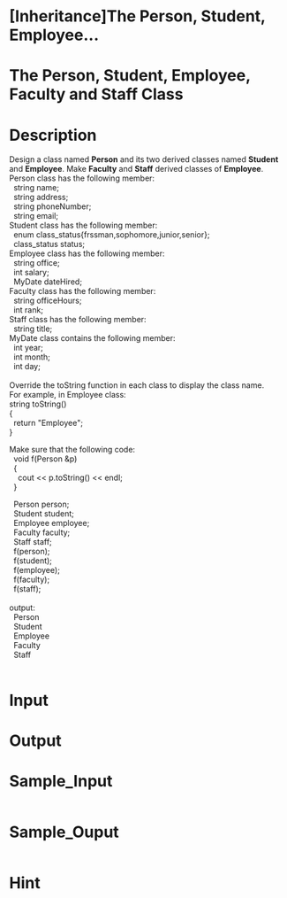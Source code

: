 # [Inheritance]The Person, Student, Employee...

# The Person, Student, Employee, Faculty and Staff Class

# Description
<p>Design a class named <strong>Person</strong> and its two derived classes named <strong>Student</strong> and <strong>Employee</strong>. Make <strong>Faculty</strong> and <strong>Staff</strong> derived classes of <strong>Employee</strong>.<br />
Person class has the following member:<br />
&nbsp; string name;<br />
&nbsp; string address;<br />
&nbsp; string phoneNumber;<br />
&nbsp; string email;<br />
Student class has the following member:<br />
&nbsp; enum class_status{frssman,sophomore,junior,senior};&nbsp; <br />
&nbsp; class_status status;<br />
Employee class has the following member:<br />
&nbsp; string office;<br />
&nbsp; int salary;<br />
&nbsp; MyDate dateHired;<br />
Faculty class has the following member:<br />
&nbsp; string officeHours;<br />
&nbsp; int rank;<br />
Staff class has the following member:<br />
&nbsp; string title;<br />
MyDate class contains the following member: <br />
&nbsp; int year;<br />
&nbsp; int month;<br />
&nbsp; int day;<br />
<br />
Override the toString function in each class to display the class name.<br />
For example, in Employee class:<br />
string toString()<br />
{<br />
&nbsp; return &quot;Employee&quot;;<br />
}</p>
<p>Make sure that the following code: <br />
&nbsp; void f(Person &amp;p)<br />
&nbsp; {<br />
&nbsp;&nbsp;&nbsp; cout &lt;&lt; p.toString() &lt;&lt; endl;<br />
&nbsp; }</p>
<p>&nbsp; Person person;<br />
&nbsp; Student student;<br />
&nbsp; Employee employee;<br />
&nbsp; Faculty faculty;<br />
&nbsp; Staff staff;<br />
&nbsp; f(person);<br />
&nbsp; f(student);<br />
&nbsp; f(employee);<br />
&nbsp; f(faculty);<br />
&nbsp; f(staff);<br />
<br />
output:<br />
&nbsp; Person<br />
&nbsp; Student<br />
&nbsp; Employee<br />
&nbsp; Faculty<br />
&nbsp; Staff<br />
&nbsp;&nbsp;</p>

# Input


# Output


# Sample_Input
```

```

# Sample_Ouput
```

```

# Hint


